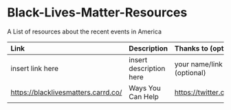 # Black-Lives-Matter-Resources
A List of resources about the recent events in America

|Link | Description | Thanks to (optional) | 
| :---         |     :---       | :---       |
|  insert link here  | insert description here |  your name/link to thank you (optional)    | 
|  https://blacklivesmatters.carrd.co/  |   Ways You Can Help   | https://twitter.com/FrancescoCiull4  |
